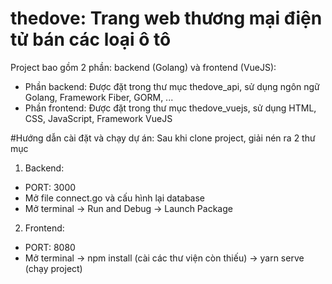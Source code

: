# thedove: Trang web thương mại điện tử bán các loại ô tô
Project bao gồm 2 phần: backend (Golang) và frontend (VueJS):
- Phần backend: Được đặt trong thư mục thedove_api, sử dụng ngôn ngữ Golang, Framework Fiber, GORM, ...
- Phần frontend: Được đặt trong thư mục thedove_vuejs, sử dụng HTML, CSS, JavaScript, Framework VueJS

#Hướng dẫn cài đặt và chạy dự án:
Sau khi clone project, giải nén ra 2 thư mục
1.  Backend:
  - PORT: 3000
  - Mở file connect.go và cấu hình lại database
  - Mở terminal -> Run and Debug -> Launch Package
  
2. Frontend:
  - PORT: 8080
  - Mở terminal -> npm install (cài các thư viện còn thiếu)
              -> yarn serve (chạy project)
